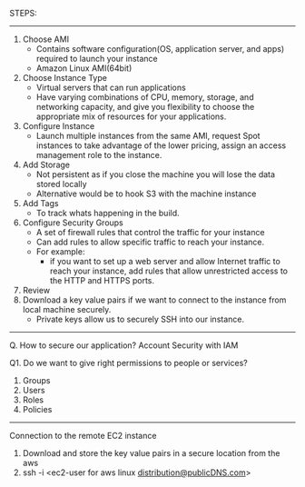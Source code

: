 STEPS:
****
1. Choose AMI
    - Contains software configuration(OS, application server, and apps) required to launch your instance
    - Amazon Linux AMI(64bit)
2. Choose Instance Type
    - Virtual servers that can run applications
    - Have varying combinations of CPU, memory, storage, and networking capacity, and give you flexibility to choose the appropriate mix of resources for your applications.
3. Configure Instance
    - Launch multiple instances from the same AMI, request Spot instances to take advantage of the lower pricing, assign an access management role to the instance.
4. Add Storage
    - Not persistent as if you close the machine you will lose the data stored locally
    - Alternative would be to hook S3 with the machine instance
5. Add Tags
    - To track whats happening in the build.
6. Configure Security Groups
    - A set of firewall rules that control the traffic for your instance
    - Can add rules to allow specific traffic to reach your instance.
    - For example:
        - if you want to set up a web server and allow Internet traffic to reach your instance, add rules that allow unrestricted access to the HTTP and HTTPS ports.
7. Review
8. Download a key value pairs if we want to connect to the instance from local machine securely.
    - Private keys allow us to securely SSH into our instance.
***********
Q. How to secure our application?
Account Security with IAM

Q1. Do we want to give right permissions to people or services?
1. Groups
2. Users
3. Roles
4. Policies
**********
Connection to the remote EC2 instance
1. Download and store the key value pairs in a secure location from the aws
2. ssh -i <name of the aws key file.pem> <ec2-user for aws linux distribution@publicDNS.com>
